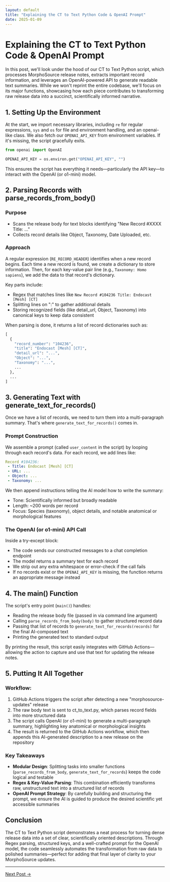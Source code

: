 ```yaml
---
layout: default
title: "Explaining the CT to Text Python Code & OpenAI Prompt"
date: 2025-01-09
---
```



# Explaining the CT to Text Python Code & OpenAI Prompt

In this post, we'll look under the hood of our CT to Text Python script, which processes MorphoSource release notes, extracts important record information, and leverages an OpenAI-powered API to generate readable text summaries. While we won't reprint the entire codebase, we'll focus on its major functions, showcasing how each piece contributes to transforming raw release data into a succinct, scientifically informed narrative.

## 1. Setting Up the Environment

At the start, we import necessary libraries, including `re` for regular expressions, `sys` and `os` for file and environment handling, and an openai-like class. We also fetch our `OPENAI_API_KEY` from environment variables. If it's missing, the script gracefully exits.

```python
from openai import OpenAI

OPENAI_API_KEY = os.environ.get("OPENAI_API_KEY", "")
```

This ensures the script has everything it needs—particularly the API key—to interact with the OpenAI (or o1-mini) model.

## 2. Parsing Records with parse_records_from_body()

### Purpose
- Scans the release body for text blocks identifying "New Record #XXXX Title: ..."
- Collects record details like Object, Taxonomy, Date Uploaded, etc.

### Approach
A regular expression (`RE_RECORD_HEADER`) identifies when a new record begins. Each time a new record is found, we create a dictionary to store information. Then, for each key-value pair line (e.g., `Taxonomy: Homo sapiens`), we add the data to that record's dictionary.

Key parts include:

- Regex that matches lines like `New Record #104236 Title: Endocast [Mesh] [CT]`
- Splitting lines on ":" to gather additional details
- Storing recognized fields (like detail_url, Object, Taxonomy) into canonical keys to keep data consistent

When parsing is done, it returns a list of record dictionaries such as:

```python
[
  {
    "record_number": "104236",
    "title": "Endocast [Mesh] [CT]",
    "detail_url": "...",
    "Object": "...",
    "Taxonomy": "...",
    ...
  },
  ...
]
```

## 3. Generating Text with generate_text_for_records()

Once we have a list of records, we need to turn them into a multi-paragraph summary. That's where `generate_text_for_records()` comes in.

### Prompt Construction
We assemble a prompt (called `user_content` in the script) by looping through each record's data.
For each record, we add lines like:

```yaml
Record #104236:
 - Title: Endocast [Mesh] [CT]
 - URL: ...
 - Object: ...
 - Taxonomy: ...
```

We then append instructions telling the AI model how to write the summary:
- Tone: Scientifically informed but broadly readable
- Length: ~200 words per record
- Focus: Species (taxonomy), object details, and notable anatomical or morphological features

### The OpenAI (or o1-mini) API Call
Inside a try-except block:

- The code sends our constructed messages to a chat completion endpoint
- The model returns a summary text for each record
- We strip out any extra whitespace or error-check if the call fails
- If no records exist or the `OPENAI_API_KEY` is missing, the function returns an appropriate message instead

## 4. The main() Function

The script's entry point (`main()`) handles:

- Reading the release body file (passed in via command line argument)
- Calling `parse_records_from_body(body)` to gather structured record data
- Passing that list of records to `generate_text_for_records(records)` for the final AI-composed text
- Printing the generated text to standard output

By printing the result, this script easily integrates with GitHub Actions—allowing the action to capture and use that text for updating the release notes.

## 5. Putting It All Together

### Workflow:

1. GitHub Actions triggers the script after detecting a new "morphosource-updates" release
2. The raw body text is sent to ct_to_text.py, which parses record fields into more structured data
3. The script calls OpenAI (or o1-mini) to generate a multi-paragraph summary, highlighting key anatomical or morphological insights
4. The result is returned to the GitHub Actions workflow, which then appends this AI-generated description to a new release on the repository

### Key Takeaways

- **Modular Design**: Splitting tasks into smaller functions (`parse_records_from_body`, `generate_text_for_records`) keeps the code logical and testable
- **Regex & Key-Value Parsing**: This combination efficiently transforms raw, unstructured text into a structured list of records
- **OpenAI Prompt Strategy**: By carefully building and structuring the prompt, we ensure the AI is guided to produce the desired scientific yet accessible summaries

## Conclusion

The CT to Text Python script demonstrates a neat process for turning dense release data into a set of clear, scientifically oriented descriptions. Through Regex parsing, structured keys, and a well-crafted prompt for the OpenAI model, the code seamlessly automates the transformation from raw data to polished summaries—perfect for adding that final layer of clarity to your MorphoSource updates.

---

[Next Post →](https://johntrue15.github.io/2025/01/10/Blog-10/)
